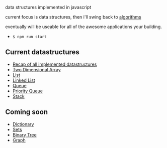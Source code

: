 data structures implemented in javascript

current focus is data structures, then i'll swing back to [algorithms](https://github.com/noahehall/algorithms)

eventually will be useable for all of the awesome applications your building.


- `$ npm run start`

## Current datastructures
  - [Recap of all implemented datastructures](https://github.com/noahehall/theBookOfNoah/blob/master/_datastructures.md)
  - [Two Dimensional Array](http://www-ee.eng.hawaii.edu/~tep/EE160/Notes/Array/2darray.html)
  - [List](https://en.wikipedia.org/wiki/List_(abstract_data_type))
  - [Linked List](https://en.wikipedia.org/wiki/Linked_list)
  - [Queue](https://en.wikipedia.org/wiki/Queue_(abstract_data_type))
  - [Priority Queue](https://en.wikipedia.org/wiki/Priority_queue)
  - [Stack](https://en.wikipedia.org/wiki/Stack_(abstract_data_type))

## Coming soon
  - [Dictionary](http://www.introprogramming.info/tag/dictionary-data-structure/)
  - [Sets](https://en.wikipedia.org/wiki/Set_(abstract_data_type))
  - [Binary Tree](https://en.wikipedia.org/wiki/Binary_tree)
  - [Graph](https://en.wikipedia.org/wiki/Graph_(abstract_data_type))
